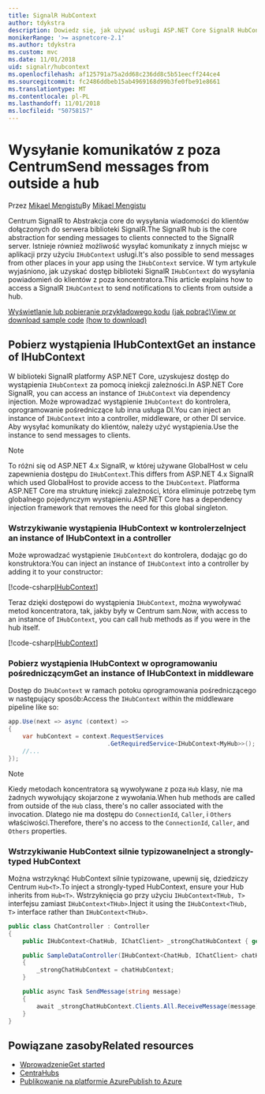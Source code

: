 ```yaml
---
title: SignalR HubContext
author: tdykstra
description: Dowiedz się, jak używać usługi ASP.NET Core SignalR HubContext wysyłania powiadomień do klientów z poza koncentratora.
monikerRange: '>= aspnetcore-2.1'
ms.author: tdykstra
ms.custom: mvc
ms.date: 11/01/2018
uid: signalr/hubcontext
ms.openlocfilehash: af125791a75a2dd68c236dd8c5b51eecff244ce4
ms.sourcegitcommit: fc2486ddbeb15ab4969168d99b3fe0fbe91e8661
ms.translationtype: MT
ms.contentlocale: pl-PL
ms.lasthandoff: 11/01/2018
ms.locfileid: "50758157"
---
```

# <a name="send-messages-from-outside-a-hub"></a><span data-ttu-id="e8e02-103">Wysyłanie komunikatów z poza Centrum</span><span class="sxs-lookup"><span data-stu-id="e8e02-103">Send messages from outside a hub</span></span>

<span data-ttu-id="e8e02-104">Przez [Mikael Mengistu](https://twitter.com/MikaelM_12)</span><span class="sxs-lookup"><span data-stu-id="e8e02-104">By [Mikael Mengistu](https://twitter.com/MikaelM_12)</span></span>

<span data-ttu-id="e8e02-105">Centrum SignalR to Abstrakcja core do wysyłania wiadomości do klientów dołączonych do serwera biblioteki SignalR.</span><span class="sxs-lookup"><span data-stu-id="e8e02-105">The SignalR hub is the core abstraction for sending messages to clients connected to the SignalR server.</span></span> <span data-ttu-id="e8e02-106">Istnieje również możliwość wysyłać komunikaty z innych miejsc w aplikacji przy użyciu `IHubContext` usługi.</span><span class="sxs-lookup"><span data-stu-id="e8e02-106">It's also possible to send messages from other places in your app using the `IHubContext` service.</span></span> <span data-ttu-id="e8e02-107">W tym artykule wyjaśniono, jak uzyskać dostęp biblioteki SignalR `IHubContext` do wysyłania powiadomień do klientów z poza koncentratora.</span><span class="sxs-lookup"><span data-stu-id="e8e02-107">This article explains how to access a SignalR `IHubContext` to send notifications to clients from outside a hub.</span></span>

<span data-ttu-id="e8e02-108">[Wyświetlanie lub pobieranie przykładowego kodu](https://github.com/aspnet/Docs/tree/master/aspnetcore/signalr/hubcontext/sample/) [(jak pobrać)](xref:index#how-to-download-a-sample)</span><span class="sxs-lookup"><span data-stu-id="e8e02-108">[View or download sample code](https://github.com/aspnet/Docs/tree/master/aspnetcore/signalr/hubcontext/sample/) [(how to download)](xref:index#how-to-download-a-sample)</span></span>

## <a name="get-an-instance-of-ihubcontext"></a><span data-ttu-id="e8e02-109">Pobierz wystąpienia IHubContext</span><span class="sxs-lookup"><span data-stu-id="e8e02-109">Get an instance of IHubContext</span></span>

<span data-ttu-id="e8e02-110">W biblioteki SignalR platformy ASP.NET Core, uzyskujesz dostęp do wystąpienia `IHubContext` za pomocą iniekcji zależności.</span><span class="sxs-lookup"><span data-stu-id="e8e02-110">In ASP.NET Core SignalR, you can access an instance of `IHubContext` via dependency injection.</span></span> <span data-ttu-id="e8e02-111">Może wprowadzać wystąpienie `IHubContext` do kontrolera, oprogramowanie pośredniczące lub inna usługa DI.</span><span class="sxs-lookup"><span data-stu-id="e8e02-111">You can inject an instance of `IHubContext` into a controller, middleware, or other DI service.</span></span> <span data-ttu-id="e8e02-112">Aby wysyłać komunikaty do klientów, należy użyć wystąpienia.</span><span class="sxs-lookup"><span data-stu-id="e8e02-112">Use the instance to send messages to clients.</span></span>

> [!NOTE]
> <span data-ttu-id="e8e02-113">To różni się od ASP.NET 4.x SignalR, w której używane GlobalHost w celu zapewnienia dostępu do `IHubContext`.</span><span class="sxs-lookup"><span data-stu-id="e8e02-113">This differs from ASP.NET 4.x SignalR which used GlobalHost to provide access to the `IHubContext`.</span></span> <span data-ttu-id="e8e02-114">Platforma ASP.NET Core ma strukturę iniekcji zależności, która eliminuje potrzebę tym globalnego pojedynczym wystąpieniu.</span><span class="sxs-lookup"><span data-stu-id="e8e02-114">ASP.NET Core has a dependency injection framework that removes the need for this global singleton.</span></span>

### <a name="inject-an-instance-of-ihubcontext-in-a-controller"></a><span data-ttu-id="e8e02-115">Wstrzykiwanie wystąpienia IHubContext w kontrolerze</span><span class="sxs-lookup"><span data-stu-id="e8e02-115">Inject an instance of IHubContext in a controller</span></span>

<span data-ttu-id="e8e02-116">Może wprowadzać wystąpienie `IHubContext` do kontrolera, dodając go do konstruktora:</span><span class="sxs-lookup"><span data-stu-id="e8e02-116">You can inject an instance of `IHubContext` into a controller by adding it to your constructor:</span></span>

[!code-csharp[IHubContext](hubcontext/sample/Controllers/HomeController.cs?range=12-19,57)]

<span data-ttu-id="e8e02-117">Teraz dzięki dostępowi do wystąpienia `IHubContext`, można wywoływać metod koncentratora, tak, jakby były w Centrum sam.</span><span class="sxs-lookup"><span data-stu-id="e8e02-117">Now, with access to an instance of `IHubContext`, you can call hub methods as if you were in the hub itself.</span></span>

[!code-csharp[IHubContext](hubcontext/sample/Controllers/HomeController.cs?range=21-25)]

### <a name="get-an-instance-of-ihubcontext-in-middleware"></a><span data-ttu-id="e8e02-118">Pobierz wystąpienia IHubContext w oprogramowaniu pośredniczącym</span><span class="sxs-lookup"><span data-stu-id="e8e02-118">Get an instance of IHubContext in middleware</span></span>

<span data-ttu-id="e8e02-119">Dostęp do `IHubContext` w ramach potoku oprogramowania pośredniczącego w następujący sposób:</span><span class="sxs-lookup"><span data-stu-id="e8e02-119">Access the `IHubContext` within the middleware pipeline like so:</span></span>

```csharp
app.Use(next => async (context) =>
{
    var hubContext = context.RequestServices
                            .GetRequiredService<IHubContext<MyHub>>();
    //...
});
```

> [!NOTE]
> <span data-ttu-id="e8e02-120">Kiedy metodach koncentratora są wywoływane z poza `Hub` klasy, nie ma żadnych wywołujący skojarzone z wywołania.</span><span class="sxs-lookup"><span data-stu-id="e8e02-120">When hub methods are called from outside of the `Hub` class, there's no caller associated with the invocation.</span></span> <span data-ttu-id="e8e02-121">Dlatego nie ma dostępu do `ConnectionId`, `Caller`, i `Others` właściwości.</span><span class="sxs-lookup"><span data-stu-id="e8e02-121">Therefore, there's no access to the `ConnectionId`, `Caller`, and `Others` properties.</span></span>

### <a name="inject-a-strongly-typed-hubcontext"></a><span data-ttu-id="e8e02-122">Wstrzykiwanie HubContext silnie typizowane</span><span class="sxs-lookup"><span data-stu-id="e8e02-122">Inject a strongly-typed HubContext</span></span>

<span data-ttu-id="e8e02-123">Można wstrzyknąć HubContext silnie typizowane, upewnij się, dziedziczy Centrum `Hub<T>`.</span><span class="sxs-lookup"><span data-stu-id="e8e02-123">To inject a strongly-typed HubContext, ensure your Hub inherits from `Hub<T>`.</span></span> <span data-ttu-id="e8e02-124">Wstrzyknięcia go przy użyciu `IHubContext<THub, T>` interfejsu zamiast `IHubContext<THub>`.</span><span class="sxs-lookup"><span data-stu-id="e8e02-124">Inject it using the `IHubContext<THub, T>` interface rather than `IHubContext<THub>`.</span></span>

```csharp
public class ChatController : Controller
{
    public IHubContext<ChatHub, IChatClient> _strongChatHubContext { get; }

    public SampleDataController(IHubContext<ChatHub, IChatClient> chatHubContext)
    {
        _strongChatHubContext = chatHubContext;
    }

    public async Task SendMessage(string message)
    {
        await _strongChatHubContext.Clients.All.ReceiveMessage(message);
    }
}
```

## <a name="related-resources"></a><span data-ttu-id="e8e02-125">Powiązane zasoby</span><span class="sxs-lookup"><span data-stu-id="e8e02-125">Related resources</span></span>

* [<span data-ttu-id="e8e02-126">Wprowadzenie</span><span class="sxs-lookup"><span data-stu-id="e8e02-126">Get started</span></span>](xref:tutorials/signalr)
* [<span data-ttu-id="e8e02-127">Centra</span><span class="sxs-lookup"><span data-stu-id="e8e02-127">Hubs</span></span>](xref:signalr/hubs)
* [<span data-ttu-id="e8e02-128">Publikowanie na platformie Azure</span><span class="sxs-lookup"><span data-stu-id="e8e02-128">Publish to Azure</span></span>](xref:signalr/publish-to-azure-web-app)
